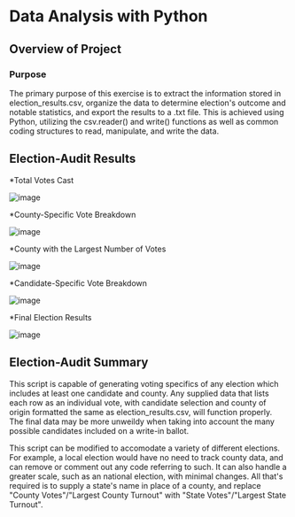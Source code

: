 # Data Analysis with Python

## Overview of Project

### Purpose
The primary purpose of this exercise is to extract the information stored in election_results.csv, organize the data to determine election's outcome and notable statistics, and export the results to a .txt file. This is achieved using Python, utilizing the csv.reader() and write() functions as well as common coding structures to read, manipulate, and write the data.

## Election-Audit Results
*Total Votes Cast

![image](https://user-images.githubusercontent.com/77989740/139598433-36c24d5e-15ca-40d5-ac4b-38a54b428b76.png)

*County-Specific Vote Breakdown

![image](https://user-images.githubusercontent.com/77989740/139598438-c7b239f4-93c5-4dcc-b028-6efda02891cd.png)

*County with the Largest Number of Votes

![image](https://user-images.githubusercontent.com/77989740/139598442-06d6037b-293c-4d54-9f33-4c10d32a7f8c.png)

*Candidate-Specific Vote Breakdown

![image](https://user-images.githubusercontent.com/77989740/139598448-64b71a41-34fd-4162-a0fc-e062e839491b.png)

*Final Election Results

![image](https://user-images.githubusercontent.com/77989740/139598457-c4166ccd-d552-4fe5-ad17-0d562683fdfe.png)

## Election-Audit Summary

This script is capable of generating voting specifics of any election which includes at least one candidate and county. Any supplied data that lists each row as an individual vote, with candidate selection and county of origin formatted the same as election_results.csv, will function properly. The final data may be more unweildy when taking into account the many possible candidates included on a write-in ballot. 

This script can be modified to accomodate a variety of different elections. For example, a local election would have no need to track county data, and can remove or comment out any code referring to such. It can also handle a greater scale, such as an national election, with minimal changes. All that's required is to supply a state's name in place of a county, and replace "County Votes"/"Largest County Turnout" with "State Votes"/"Largest State Turnout".
